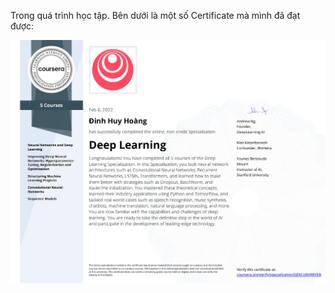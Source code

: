 Trong quá trình học tập. Bên dưới là một số Certificate mà mình đã đạt được:

<img src="/assets/images/DeepLearning.jpg" class="normalpic"/>